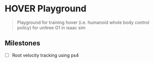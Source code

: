 # HOVER Playground
> Playground for training hover (i.e. humanoid whole body control policy) for unitree G1 in isaac sim

## Milestones
* [ ] Root velocity tracking using ps4
